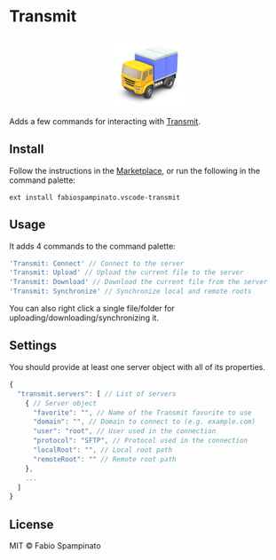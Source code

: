 # Transmit

<p align="center">
  <img src="https://raw.githubusercontent.com/fabiospampinato/vscode-transmit/master/resources/logo.png" width="128" alt="Logo">
</p>

Adds a few commands for interacting with [Transmit](https://panic.com/transmit).

## Install

Follow the instructions in the [Marketplace](https://marketplace.visualstudio.com/items?itemName=fabiospampinato.vscode-transmit), or run the following in the command palette:

```shell
ext install fabiospampinato.vscode-transmit
```

## Usage

It adds 4 commands to the command palette:

```js
'Transmit: Connect' // Connect to the server
'Transmit: Upload' // Upload the current file to the server
'Transmit: Download' // Download the current file from the server
'Transmit: Synchronize' // Synchronize local and remote roots
```

You can also right click a single file/folder for uploading/downloading/synchronizing it.

## Settings

You should provide at least one server object with all of its properties.

```js
{
  "transmit.servers": [ // List of servers
    { // Server object
      "favorite": "", // Name of the Transmit favorite to use
      "domain": "", // Domain to connect to (e.g. example.com)
      "user": "root", // User used in the connection
      "protocol": "SFTP", // Protocol used in the connection
      "localRoot": "", // Local root path
      "remoteRoot": "" // Remote root path
    },
    ...
  ]
}
```

## License

MIT © Fabio Spampinato
